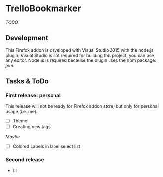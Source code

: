 ﻿# TrelloBookmarker #
*TODO*

## Development ##
This Firefox addon is developed with Visual Studio 2015 with the node.js plugin. Visual Studio is not required for building this project, you can use any editor. Node.js is required because the plugin uses the npm package: *jpm*.


## Tasks & ToDo ##

### First release: personal
This release will not be ready for Firefox addon store, but only for personal usage (i.e. me).

 - [ ] Theme
 - [ ] Creating new tags

*Maybe*

 - [ ] Colored Labels in label select list

### Second release ###
 
 - [ ]

